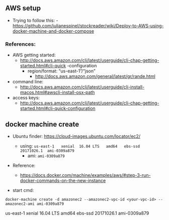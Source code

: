 ## AWS setup

- Trying to follow this:   - https://github.com/julianespinel/stockreader/wiki/Deploy-to-AWS-using-docker-machine-and-docker-compose

### References:

- AWS getting started:
  - http://docs.aws.amazon.com/cli/latest/userguide/cli-chap-getting-started.html#cli-quick  -configuration
    - region/format: “us-east-1”/“json”
        - http://docs.aws.amazon.com/general/latest/gr/rande.html
- command line:   
  - http://docs.aws.amazon.com/cli/latest/userguide/cli-install-macos.html#awscli-install-osx-path
- access keys:
  - http://docs.aws.amazon.com/cli/latest/userguide/cli-chap-getting-started.html#cli-quick-configuration


## docker machine create

- Ubuntu finder: https://cloud-images.ubuntu.com/locator/ec2/
  - using: `us-east-1	xenial	16.04 LTS	amd64	ebs-ssd	20171026.1	ami-0309a879`
    - ami: `ami-0309a879`


- Reference:
  - https://docs.docker.com/machine/examples/aws/#step-3-run-docker-commands-on-the-new-instance
- start cmd:

```
docker-machine create -d amazonec2 --amazonec2-vpc-id <your-vpc-id> --amazonec2-ami ami-0309a879
```


us-east-1	xenial	16.04 LTS	amd64	ebs-ssd	20171026.1	ami-0309a879
